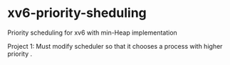 # xv6-priority-sheduling
Priority scheduling for xv6 with min-Heap implementation

Project 1:
Must modify scheduler so that it chooses a process with higher priority .
